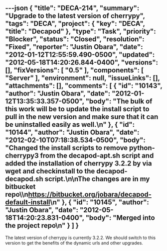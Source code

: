 ---json
{
  "title": "DECA-214",
  "summary": "Upgrade to the latest version of cherrypy",
  "tags": "DECA",
  "project": {
    "key": "DECA",
    "title": "Decapod"
  },
  "type": "Task",
  "priority": "Blocker",
  "status": "Closed",
  "resolution": "Fixed",
  "reporter": "Justin Obara",
  "date": "2012-01-12T12:55:59.490-0500",
  "updated": "2012-05-18T14:20:26.844-0400",
  "versions": [],
  "fixVersions": [
    "0.5"
  ],
  "components": [
    "Server"
  ],
  "environment": null,
  "issueLinks": [],
  "attachments": [],
  "comments": [
    {
      "id": "10143",
      "author": "Justin Obara",
      "date": "2012-01-12T13:35:33.357-0500",
      "body": "The bulk of this work will be to update the install script to pull in the new version and make sure that it can be uninstalled easily as well.\n"
    },
    {
      "id": "10144",
      "author": "Justin Obara",
      "date": "2012-02-10T07:18:38.534-0500",
      "body": "Changed the install scripts to remove python-cherrypy3 from the decapod-apt.sh script and added the installation of cherrypy 3.2.2 by via wget and checkinstall to the decapod-decapod.sh script.\n\nThe changes are in my bitbucket repo\\\n<https://bitbucket.org/jobara/decapod-default-install>\n"
    },
    {
      "id": "10145",
      "author": "Justin Obara",
      "date": "2012-05-18T14:20:23.831-0400",
      "body": "Merged into the project repo\n"
    }
  ]
}
---
The latest version of cherrypy is currently 3.2.2. We should switch to this version to get the benefits of the dynamic urls and other upgrades.

        